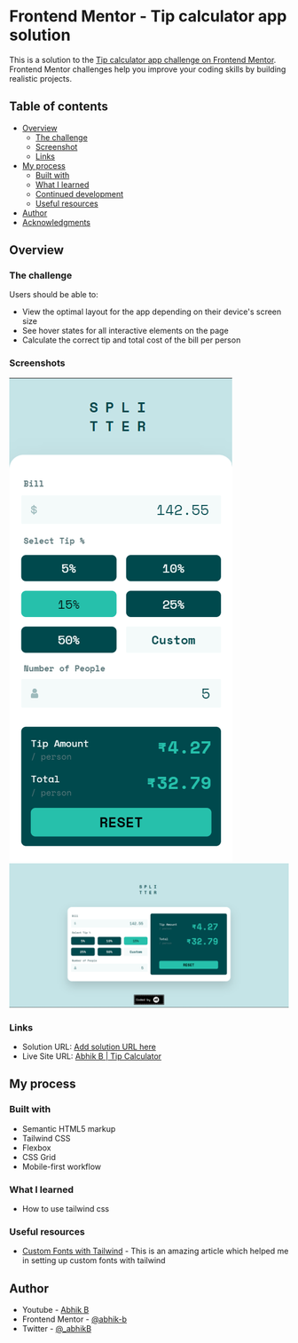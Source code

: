 # Frontend Mentor - Tip calculator app solution

This is a solution to the [Tip calculator app challenge on Frontend Mentor](https://www.frontendmentor.io/challenges/tip-calculator-app-ugJNGbJUX). Frontend Mentor challenges help you improve your coding skills by building realistic projects.

## Table of contents

- [Overview](#overview)
  - [The challenge](#the-challenge)
  - [Screenshot](#screenshot)
  - [Links](#links)
- [My process](#my-process)
  - [Built with](#built-with)
  - [What I learned](#what-i-learned)
  - [Continued development](#continued-development)
  - [Useful resources](#useful-resources)
- [Author](#author)
- [Acknowledgments](#acknowledgments)

## Overview

### The challenge

Users should be able to:

- View the optimal layout for the app depending on their device's screen size
- See hover states for all interactive elements on the page
- Calculate the correct tip and total cost of the bill per person

### Screenshots

![Mobile](./images/mobile-screenshot.png)
![Desktop](./images/desktop-screenshot.png)

### Links

- Solution URL: [Add solution URL here](https://your-solution-url.com)
- Live Site URL: [Abhik B | Tip Calculator](https://abhik-b.github.io/tip-calculator-app-main/)

## My process

### Built with

- Semantic HTML5 markup
- Tailwind CSS
- Flexbox
- CSS Grid
- Mobile-first workflow

### What I learned

- How to use tailwind css

### Useful resources

- [Custom Fonts with Tailwind](https://dev.to/thelamina/using-custom-fonts-in-tailwind-css-5doi) - This is an amazing article which helped me in setting up custom fonts with tailwind

## Author

- Youtube - [Abhik B](https://www.youtube.com/c/abhikb/videos)
- Frontend Mentor - [@abhik-b](https://www.frontendmentor.io/profile/abhik-b)
- Twitter - [@\_abhikB](https://www.twitter.com/_abhikB)
